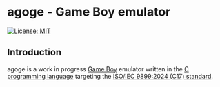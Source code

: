 # agoge - Game Boy emulator

[![License: MIT](https://img.shields.io/badge/License-MIT-yellow.svg)](https://opensource.org/licenses/MIT)

## Introduction

agoge is a work in progress [Game Boy](https://en.wikipedia.org/wiki/Game_Boy)
emulator written in
the [C programming language](https://en.wikipedia.org/wiki/C_(programming_language))
targeting
the [ISO/IEC 9899:2024 (C17) standard](https://en.wikipedia.org/wiki/C23_(C_standard_revision)).

